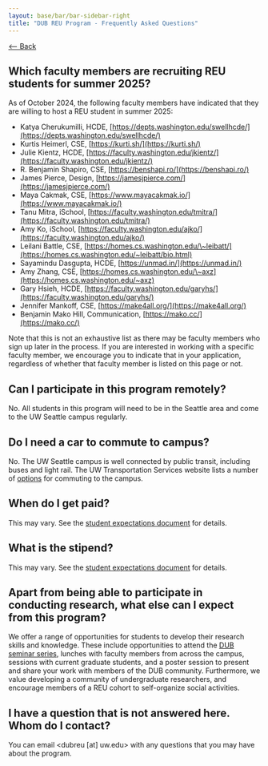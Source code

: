 ```yaml
---
layout: base/bar/bar-sidebar-right
title: "DUB REU Program - Frequently Asked Questions"
---
```


<a onclick="window.history.back()" href="#">⟵ Back</a>

## Which faculty members are recruiting REU students for summer 2025?

As of October 2024, the following faculty members have indicated that they are willing to host a REU student in summer 2025:

* Katya Cherukumilli, HCDE, [https://depts.washington.edu/swellhcde/](https://depts.washington.edu/swellhcde/)  
* Kurtis Heimerl, CSE, [https://kurti.sh/](https://kurti.sh/)  
* Julie Kientz, HCDE, [https://faculty.washington.edu/jkientz/](https://faculty.washington.edu/jkientz/)  
* R. Benjamin Shapiro, CSE, [https://benshapi.ro/](https://benshapi.ro/)  
* James Pierce, Design, [https://jamesjpierce.com/](https://jamesjpierce.com/)  
* Maya Cakmak, CSE, [https://www.mayacakmak.io/](https://www.mayacakmak.io/)  
* Tanu Mitra, iSchool, [https://faculty.washington.edu/tmitra/](https://faculty.washington.edu/tmitra/)  
* Amy Ko, iSchool, [https://faculty.washington.edu/ajko/](https://faculty.washington.edu/ajko/)  
* Leilani Battle, CSE, [https://homes.cs.washington.edu/\~leibatt/](https://homes.cs.washington.edu/~leibatt/bio.html)  
* Sayamindu Dasgupta, HCDE, [https://unmad.in/](https://unmad.in/)  
* Amy Zhang, CSE, [https://homes.cs.washington.edu/\~axz](https://homes.cs.washington.edu/~axz)  
* Gary Hsieh, HCDE, [https://faculty.washington.edu/garyhs/](https://faculty.washington.edu/garyhs/)   
* Jennifer Mankoff, CSE, [https://make4all.org/](https://make4all.org/)   
* Benjamin Mako Hill, Communication, [https://mako.cc/](https://mako.cc/) 

Note that this is not an exhaustive list as there may be faculty members who sign up later in the process. If you are interested in working with a specific faculty member, we encourage you to indicate that in your application, regardless of whether that faculty member is listed on this page or not.

## Can I participate in this program remotely?

No. All students in this program will need to be in the Seattle area and come to the UW Seattle campus regularly.

## Do I need a car to commute to campus?

No. The UW Seattle campus is well connected by public transit, including buses and light rail. The UW Transportation Services website lists a number of [options](https://transportation.uw.edu/getting-here) for commuting to the campus.

## When do I get paid?

This may vary. See the [student expectations document](https://docs.google.com/document/d/1rZp9QP83v2BVWevAMsBJi4Aj-jCYtmRv10kwtyINmf4/edit?usp=sharing) for details.

## What is the stipend?

This may vary. See the [student expectations document](https://docs.google.com/document/d/1rZp9QP83v2BVWevAMsBJi4Aj-jCYtmRv10kwtyINmf4/edit?usp=sharing) for details.

## Apart from being able to participate in conducting research, what else can I expect from this program?

We offer a range of opportunities for students to develop their research skills and knowledge. These include opportunities to attend the [DUB seminar series](https://dub.washington.edu/seminar.html), lunches with faculty members from across the campus, sessions with current graduate students, and a poster session to present and share your work with members of the DUB community. Furthermore, we value developing a community of undergraduate researchers, and encourage members of a REU cohort to self-organize social activities.

## I have a question that is not answered here. Whom do I contact?

You can email <dubreu [at] uw.edu> with any questions that you may have about the program.
